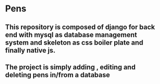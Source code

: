 # Pens 

## This repository is composed of django for back end with mysql as database management system and skeleton as css boiler plate and finally native js.

## The project is simply adding , editing and deleting pens in/from a database
